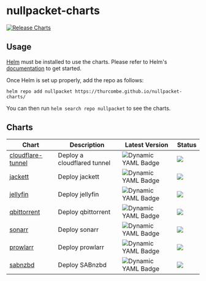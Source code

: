 # nullpacket-charts

[![Release Charts](https://github.com/thurcombe/nullpacket-charts/actions/workflows/main.yml/badge.svg)](https://github.com/thurcombe/nullpacket-charts/actions/workflows/main.yml)

## Usage

[Helm](https://helm.sh) must be installed to use the charts.
Please refer to Helm's [documentation](https://helm.sh/docs/) to get started.

Once Helm is set up properly, add the repo as follows:

```console
helm repo add nullpacket https://thurcombe.github.io/nullpacket-charts/
```

You can then run `helm search repo nullpacket` to see the charts.

## Charts

| Chart | Description | Latest Version | Status |
|-------|-------------|----------------|--------|
|[cloudflare-tunnel](https://github.com/thurcombe/nullpacket-charts/tree/master/charts/cloudflare-tunnel)| Deploy a cloudflared tunnel| ![Dynamic YAML Badge](https://img.shields.io/badge/dynamic/yaml?url=https%3A%2F%2Fraw.githubusercontent.com%2Fthurcombe%2Fnullpacket-charts%2Fgh-pages%2Findex.yaml&query=%24.entries%5B%22cloudflare-tunnel%22%5D%5B0%5D.version&label=latest%20release)|![](https://img.shields.io/badge/maturity%20-deprecated%20-red)
|[jackett](https://github.com/thurcombe/nullpacket-charts/tree/master/charts/jackett) | Deploy jackett| ![Dynamic YAML Badge](https://img.shields.io/badge/dynamic/yaml?url=https%3A%2F%2Fraw.githubusercontent.com%2Fthurcombe%2Fnullpacket-charts%2Fgh-pages%2Findex.yaml&query=%24.entries%5B%22jackett%22%5D%5B0%5D.version&label=latest%20release)|![](https://img.shields.io/badge/maturity-alpha-orange)|
|[jellyfin](https://github.com/thurcombe/nullpacket-charts/tree/master/charts/jellyfin) | Deploy jellyfin| ![Dynamic YAML Badge](https://img.shields.io/badge/dynamic/yaml?url=https%3A%2F%2Fraw.githubusercontent.com%2Fthurcombe%2Fnullpacket-charts%2Fgh-pages%2Findex.yaml&query=%24.entries%5B%22jellyfin%22%5D%5B0%5D.version&label=latest%20release)|![](https://img.shields.io/badge/maturity-alpha-orange)|
|[qbittorrent](https://github.com/thurcombe/nullpacket-charts/tree/master/charts/qbittorrent) | Deploy qbittorrent| ![Dynamic YAML Badge](https://img.shields.io/badge/dynamic/yaml?url=https%3A%2F%2Fraw.githubusercontent.com%2Fthurcombe%2Fnullpacket-charts%2Fgh-pages%2Findex.yaml&query=%24.entries%5B%22qbittorrent%22%5D%5B0%5D.version&label=latest%20release)|![](https://img.shields.io/badge/maturity-alpha-orange)|
|[sonarr](https://github.com/thurcombe/nullpacket-charts/tree/master/charts/sonarr) | Deploy sonarr| ![Dynamic YAML Badge](https://img.shields.io/badge/dynamic/yaml?url=https%3A%2F%2Fraw.githubusercontent.com%2Fthurcombe%2Fnullpacket-charts%2Fgh-pages%2Findex.yaml&query=%24.entries%5B%22sonarr%22%5D%5B0%5D.version&label=latest%20release)|![](https://img.shields.io/badge/maturity-alpha-orange)|
|[prowlarr](https://github.com/thurcombe/nullpacket-charts/tree/master/charts/prowlarr) | Deploy prowlarr| ![Dynamic YAML Badge](https://img.shields.io/badge/dynamic/yaml?url=https%3A%2F%2Fraw.githubusercontent.com%2Fthurcombe%2Fnullpacket-charts%2Fgh-pages%2Findex.yaml&query=%24.entries%5B%22prowlarr%22%5D%5B0%5D.version&label=latest%20release)|![](https://img.shields.io/badge/maturity-alpha-orange)|
|[sabnzbd](https://github.com/thurcombe/nullpacket-charts/tree/master/charts/sabnzbd) | Deploy SABnzbd| ![Dynamic YAML Badge](https://img.shields.io/badge/dynamic/yaml?url=https%3A%2F%2Fraw.githubusercontent.com%2Fthurcombe%2Fnullpacket-charts%2Fgh-pages%2Findex.yaml&query=%24.entries%5B%22prowlarr%22%5D%5B0%5D.version&label=latest%20release)|![](https://img.shields.io/badge/maturity-alpha-orange)|